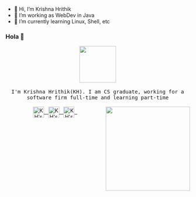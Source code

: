 - 👋 Hi, I’m Krishna Hrithik
- 👀 I’m working as WebDev in Java
- 🌱 I’m currently learning Linux, Shell, etc

<!---
kh-2k/kh-2k is a ✨ special ✨ repository because its `README.md` (this file) appears on your GitHub profile.
You can click the Preview link to take a look at your changes.
--->
### Hola 👋

<p align="center">
  <img src="https://www.postoast.com/wp-content/uploads/2018/08/Iron-Man-GIF.gif" width="100px">
<br><br>
  <samp>
  I'm Krishna Hrithik(KH). I am CS graduate, working for a software firm full-time and learning part-time  
  </samp>
<br><br>
  <a href="https://www.hackerrank.com/gvskh_2k">
  <img align="center" alt="KH's Twitter" width="30px" src="https://cdn.jsdelivr.net/npm/simple-icons@v3/icons/hackerrank.svg" />&nbsp;&nbsp;
  </a>
  <a href="https://linkedin.com/in/kh-2k">
  <img align="center" alt="KH's Linkedin" width="30px" src="https://cdn.jsdelivr.net/npm/simple-icons@v3/icons/linkedin.svg" />&nbsp;&nbsp;
  </a>
  <a href="https://github.com/kh-2k">
  <img align="center" alt="KH's Github" width="30px" src="https://cdn.jsdelivr.net/npm/simple-icons@v3/icons/github.svg" />&nbsp;&nbsp;
  </a>
  <img align='right' src="https://media.giphy.com/media/M9gbBd9nbDrOTu1Mqx/giphy.gif" width="230">
<br><br>
</p>
